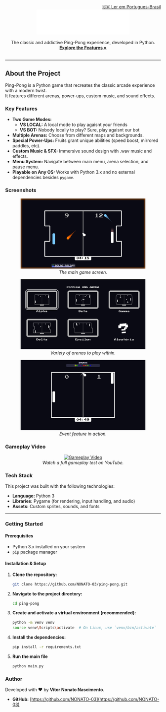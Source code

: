 <div align="right">
    <a href="./README-pt.md">🇧🇷 Ler em Portugues-Brasil</a>
</div>

<div align="center">
  <img src="./assets/images/logo.png" alt="Ping-Pong Logo" width="300"/>
</div>

<p align="center">
  The classic and addictive Ping-Pong experience, developed in Python.
  <br />
  <a href="#features"><strong>Explore the Features »</strong></a>
  <br />
  <br />
</p>

---

## About the Project

Ping-Pong is a Python game that recreates the classic arcade experience with a modern twist.  
It features different arenas, power-ups, custom music, and sound effects.

<a name="features"></a>
### Key Features

- **Two Game Modes:**
    - **VS LOCAL:** A local mode to play agaisnt your friends
    - **VS BOT:** Nobody locally to play? Sure, play agaisnt our bot
- **Multiple Arenas:** Choose from different maps and backgrounds.
- **Special Power-Ups:** Fruits grant unique abilities (speed boost, mirrored paddles, etc).
- **Custom Music & SFX:** Immersive sound design with .wav music and effects.
- **Menu System:** Navigate between main menu, arena selection, and pause menu.
- **Playable on Any OS:** Works with Python 3.x and no external dependencies besides `pygame`.

### Screenshots

<p align="center">
  <img src="./assets/images/screenshots/match.png" alt="Match Screenshot" width="80%">
  <br>
  <em>The main game screen.</em>
</p>

<p align="center">
  <img src="./assets/images/screenshots/arenaselection.png" alt="ArenaSelection Screenshot" width="80%">
  <br>
  <em>Variety of arenas to  play within.</em>
</p>

<p align="center">
  <img src="./assets/images/screenshots/eventhappening.png" alt="Event   Screenshot" width="80%">
  <br>
  <em>Event feature in action.</em>
</p>

### Gameplay Video

<p align="center">
  <a href="https://www.youtube.com/watch?v=IHfQ1vLuy4g" target="_blank">
    <img src="https://img.youtube.com/vi/IHfQ1vLuy4g/0.jpg" alt="Gameplay Video" width="80%">
  </a>
  <br>
  <em>Watch a full gameplay test on YouTube.</em>
</p>


### Tech Stack

This project was built with the following technologies:

- **Language:** Python 3
- **Libraries:** Pygame (for rendering, input handling, and audio)
- **Assets:** Custom sprites, sounds, and fonts

---

### Getting Started

#### Prerequisites
- Python 3.x installed on your system
- `pip` package manager

#### Installation & Setup

1. **Clone the repository:**
   ```sh
   git clone https://github.com/NONATO-03/ping-pong.git
2.  **Navigate to the project directory:**
    ```sh
    cd ping-pong
    ```
3.  **Create and activate a virtual environment (recommended):**
    ```sh
    python -m venv venv
    source venv\Scripts\activate  # On Linux, use `venv/bin/activate`
    ```
4.  **Install the dependencies:**
    ```sh
    pip install -r requirements.txt
    ```
5.  **Run the main file**
    ```sh
    python main.py
    ```
### Author

Developed with ❤️ by **Vitor Nonato Nascimento**.

- **GitHub:** [https://github.com/NONATO-03](https://github.com/NONATO-03)
